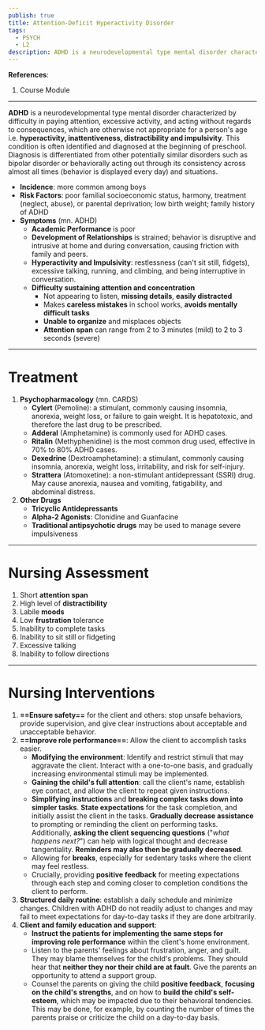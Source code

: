 ```yaml
---
publish: true
title: Attention-Deficit Hyperactivity Disorder
tags:
  - PSYCH
  - L2
description: ADHD is a neurodevelopmental type mental disorder characterized by difficulty in paying attention, excessive activity, and acting without regards to consequences, which are otherwise not appropriate for a person's age
---
```

**References**:
1. Course Module

___

**ADHD** is a neurodevelopmental type mental disorder characterized by difficulty in paying attention, excessive activity, and acting without regards to consequences, which are otherwise not appropriate for a person's age i.e. **hyperactivity, inattentiveness, distractibility and impulsivity**. This condition is often identified and diagnosed at the beginning of preschool. Diagnosis is differentiated from other potentially similar disorders such as bipolar disorder or behaviorally acting out through its consistency across almost all times (behavior is displayed every day) and situations.
- **Incidence**: more common among boys
- **Risk Factors**: poor familial socioeconomic status, harmony, treatment (neglect, abuse), or parental deprivation; low birth weight; family history of ADHD
- **Symptoms** (mn. ADHD)
	- **Academic Performance** is poor
	- **Development of Relationships** is strained; behavior is disruptive and intrusive at home and during conversation, causing friction with family and peers.
	- **Hyperactivity and Impulsivity**: restlessness (can't sit still, fidgets), excessive talking, running, and climbing, and being interruptive in conversation.
	- **Difficulty sustaining attention and concentration**
		- Not appearing to listen, **missing details**, **easily distracted**
		- Makes **careless mistakes** in school works, **avoids mentally difficult tasks**
		- **Unable to organize** and misplaces objects
		- **Attention span** can range from 2 to 3 minutes (mild) to 2 to 3 seconds (severe)

___

# Treatment
1. **Psychopharmacology** (mn. CARDS)
	- **Cylert** (Pemoline): a stimulant, commonly causing insomnia, anorexia, weight loss, or failure to gain weight. It is hepatotoxic, and therefore the last drug to be prescribed.
	- **Adderal** (Amphetamine) is commonly used for ADHD cases.
	- **Ritalin** (Methyphenidine) is the most common drug used, effective in 70% to 80% ADHD cases.
	- **Dexedrine** (Dextroamphetamine): a stimulant, commonly causing insomnia, anorexia, weight loss, irritability, and risk for self-injury.
	- **Strattera** (Atomoxetine): a non-stimulant antidepressant (SSRI) drug. May cause anorexia, nausea and vomiting, fatigability, and abdominal distress.
2. **Other Drugs**
	- **Tricyclic Antidepressants**
	- **Alpha-2 Agonists**: Clonidine and Guanfacine
	- **Traditional antipsychotic drugs** may be used to manage severe impulsiveness

___

# Nursing Assessment
1. Short **attention span**
2. High level of **distractibility**
3. Labile **moods**
4. Low **frustration** tolerance
5. Inability to complete tasks
6. Inability to sit still or fidgeting
7. Excessive talking
8. Inability to follow directions

___

# Nursing Interventions
1. **==Ensure safety==** for the client and others: stop unsafe behaviors, provide supervision, and give clear instructions about acceptable and unacceptable behavior.
2. **==Improve role performance==**: Allow the client to accomplish tasks easier.
	- **Modifying the environment**: Identify and restrict stimuli that may aggravate the client. Interact with a one-to-one basis, and gradually increasing environmental stimuli may be implemented.
	- **Gaining the child's full attention**: call the client's name, establish eye contact, and allow the client to repeat given instructions.
	- **Simplifying instructions** and **breaking complex tasks down into simpler tasks**. **State expectations** for the task completion, and initially assist the client in the tasks. **Gradually decrease assistance** to prompting or reminding the client on performing tasks. Additionally, **asking the client sequencing questions** ("*what happens next?*") can help with logical thought and decrease tangentiality. **Reminders may also then be gradually decreased**.
	- Allowing for **breaks**, especially for sedentary tasks where the client may feel restless.
	- Crucially, providing **positive feedback** for meeting expectations through each step and coming closer to completion conditions the client to perform.
3. **Structured daily routine**: establish a daily schedule and minimize changes. Children with ADHD do not readily adjust to changes and may fail to meet expectations for day-to-day tasks if they are done arbitrarily.
4. **Client and family education and support**:
	- **Instruct the patients for implementing the same steps for improving role performance** within the client's home environment.
	- Listen to the parents' feelings about frustration, anger, and guilt. They may blame themselves for the child's problems. They should hear that **neither they nor their child are at fault**. Give the parents an opportunity to attend a support group.
	- Counsel the parents on giving the child **positive feedback**, **focusing on the child's strengths**, and on how to **build the child's self-esteem**, which may be impacted due to their behavioral tendencies. This may be done, for example, by counting the number of times the parents praise or criticize the child on a day-to-day basis.
